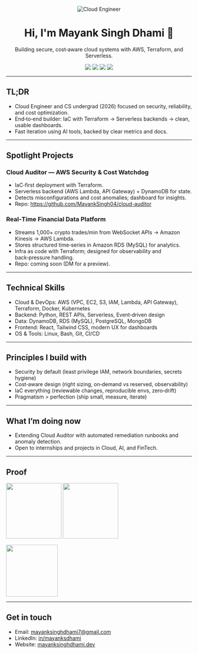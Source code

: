 <!-- Profile README for @MayankSingh04 -->

<p align="center">
  <img src="https://img.shields.io/badge/Cloud%20Engineer-AWS%20%7C%20Terraform%20%7C%20Python-2563eb?style=for-the-badge" alt="Cloud Engineer">
</p>

<h1 align="center">Hi, I'm Mayank Singh Dhami 👋</h1>
<p align="center">
  Building secure, cost‑aware cloud systems with AWS, Terraform, and Serverless.
</p>

<p align="center">
  <a href="mailto:mayanksinghdhami7@gmail.com"><img src="https://img.shields.io/badge/Email-Contact-blue?style=flat&logo=gmail" /></a>
  <a href="https://www.linkedin.com/in/mayanksdhami/"><img src="https://img.shields.io/badge/LinkedIn-Connect-0A66C2?style=flat&logo=linkedin" /></a>
  <a href="https://mayanksinghdhami.dev"><img src="https://img.shields.io/badge/Website-mayanksinghdhami.dev-111?style=flat&logo=vercel" /></a>
  <a href="https://raw.githubusercontent.com/MayankSingh04/mayanksinghdhami.dev/main/generalRESUME.pdf"><img src="https://img.shields.io/badge/Resume-PDF-critical?style=flat&logo=adobeacrobatreader" /></a>
</p>

---

## TL;DR
- Cloud Engineer and CS undergrad (2026) focused on security, reliability, and cost optimization.
- End‑to‑end builder: IaC with Terraform → Serverless backends → clean, usable dashboards.
- Fast iteration using AI tools, backed by clear metrics and docs.

---

## Spotlight Projects

### Cloud Auditor — AWS Security & Cost Watchdog
- IaC‑first deployment with Terraform.
- Serverless backend (AWS Lambda, API Gateway) + DynamoDB for state.
- Detects misconfigurations and cost anomalies; dashboard for insights.
- Repo: https://github.com/MayankSingh04/cloud-auditor

### Real‑Time Financial Data Platform
- Streams 1,000+ crypto trades/min from WebSocket APIs → Amazon Kinesis → AWS Lambda.
- Stores structured time‑series in Amazon RDS (MySQL) for analytics.
- Infra as code with Terraform; designed for observability and back‑pressure handling.
- Repo: coming soon (DM for a preview).

---

## Technical Skills
- Cloud & DevOps: AWS (VPC, EC2, S3, IAM, Lambda, API Gateway), Terraform, Docker, Kubernetes
- Backend: Python, REST APIs, Serverless, Event‑driven design
- Data: DynamoDB, RDS (MySQL), PostgreSQL, MongoDB
- Frontend: React, Tailwind CSS, modern UX for dashboards
- OS & Tools: Linux, Bash, Git, CI/CD

---

## Principles I build with
- Security by default (least privilege IAM, network boundaries, secrets hygiene)
- Cost‑aware design (right sizing, on‑demand vs reserved, observability)
- IaC everything (reviewable changes, reproducible envs, zero‑drift)
- Pragmatism > perfection (ship small, measure, iterate)

---

## What I’m doing now
- Extending Cloud Auditor with automated remediation runbooks and anomaly detection.
- Open to internships and projects in Cloud, AI, and FinTech.

---

## Proof
<p>
  <img src="https://github-readme-stats.vercel.app/api?username=MayankSingh04&show_icons=true&theme=transparent&hide_title=true" height="150" />
  <img src="https://github-readme-streak-stats.herokuapp.com/?user=MayankSingh04&theme=transparent" height="150" />
</p>
<p>
  <img src="https://github-readme-stats.vercel.app/api/top-langs/?username=MayankSingh04&layout=compact&theme=transparent&hide_title=true" height="140" />
</p>

---

## Get in touch
- Email: <mayanksinghdhami7@gmail.com>
- LinkedIn: [in/mayanksdhami](https://www.linkedin.com/in/mayanksdhami/)
- Website: [mayanksinghdhami.dev](https://mayanksinghdhami.dev)
